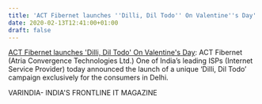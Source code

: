 ```yaml
---
title: 'ACT Fibernet launches ''Dilli, Dil Todo'' On Valentine''s Day'
date: 2020-02-13T12:41:00+01:00
draft: false
---
```


[ACT Fibernet launches 'Dilli, Dil Todo' On Valentine's Day](https://varindia.com/news/act-fibernet-launches-dilli-dil-todo-on-valentines-day#.XkU10N7owjY.blogger): ACT Fibernet (Atria Convergence Technologies Ltd.) One of India’s leading ISPs (Internet Service Provider) today announced the launch of a unique ‘Dilli, Dil Todo’ campaign exclusively for the consumers in Delhi.  
  
VARINDIA- INDIA'S FRONTLINE IT MAGAZINE